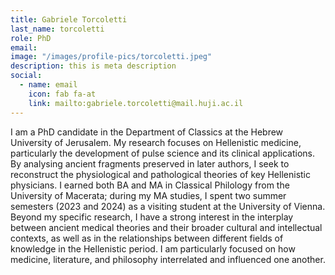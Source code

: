 ```yaml
---
title: Gabriele Torcoletti
last_name: torcoletti
role: PhD
email: 
image: "/images/profile-pics/torcoletti.jpeg"
description: this is meta description
social:
  - name: email
    icon: fab fa-at
    link: mailto:gabriele.torcoletti@mail.huji.ac.il
---
```

I am a PhD candidate in the Department of Classics at the Hebrew University of Jerusalem. My research focuses on Hellenistic medicine, particularly the development of pulse science and its clinical applications. By analysing ancient fragments preserved in later authors, I seek to reconstruct the physiological and pathological theories of key Hellenistic physicians. I earned both BA and MA in Classical Philology from the University of Macerata; during my MA studies, I spent two summer semesters (2023 and 2024) as a visiting student at the University of Vienna. Beyond my specific research, I have a strong interest in the interplay between ancient medical theories and their broader cultural and intellectual contexts, as well as in the relationships between different fields of knowledge in the Hellenistic period. I am particularly focused on how medicine, literature, and philosophy interrelated and influenced one another.
